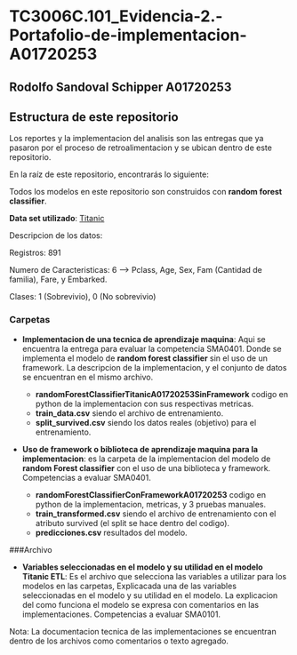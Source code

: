 # TC3006C.101_Evidencia-2.-Portafolio-de-implementacion-A01720253

## Rodolfo Sandoval Schipper A01720253

## Estructura de este repositorio

Los reportes y la implementacion del analisis son las entregas que ya pasaron por el proceso de retroalimentacion y se ubican dentro de este repositorio.

En la raíz de este repositorio, encontrarás lo siguiente:

Todos los modelos en este repositorio son construidos con **random forest classifier**. 

**Data set utilizado**: [Titanic](https://www.kaggle.com/competitions/titanic/data?select=test.csv)

Descripcion de los datos:

Registros: 891

Numero de Caracteristicas: 6 --> Pclass, Age, Sex, Fam (Cantidad de familia), Fare, y Embarked.

Clases: 1 (Sobrevivio), 0 (No sobrevivio)

### Carpetas
- **Implementacion de una tecnica de aprendizaje maquina**: Aqui se encuentra la entrega para evaluar la competencia SMA0401. Donde se implementa el modelo de **random forest classifier** sin el uso de un framework. La descripcion de la implementacion, y el conjunto de datos se encuentran en el mismo archivo.
  - **randomForestClassifierTitanicA01720253SinFramework** codigo en python de la implementacion con sus respectivas metricas.
  -  **train_data.csv** siendo el archivo de entrenamiento.
  -  **split_survived.csv** siendo los datos reales (objetivo) para el entrenamiento.

  
- **Uso de framework o biblioteca de aprendizaje maquina para la implementacion**: es la carpeta de la implementacion del modelo de **random Forest classifier** con el uso de una biblioteca y framework. Competencias a evaluar SMA0401.
    - **randomForestClassifierConFrameworkA01720253** codigo en python de la implementacion, metricas, y 3 pruebas manuales.
    - **train_transformed.csv** siendo el archivo de entrenamiento con el atributo survived (el split se hace dentro del codigo).
    - **predicciones.csv** resultados del modelo. 

###Archivo
- **Variables seleccionadas en el modelo y su utilidad en el modelo Titanic ETL**: Es el archivo que selecciona las variables a utilizar para los modelos en las carpetas, Explicacada una de las variables seleccionadas en el modelo y su utilidad en el modelo. La explicacion del como funciona el modelo se expresa con comentarios en las implementaciones. Competencias a evaluar SMA0101.

    
Nota: La documentacion tecnica de las implementaciones se encuentran dentro de los archivos como comentarios o texto agregado. 
